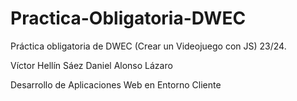 # Practica-Obligatoria-DWEC
Práctica obligatoria de DWEC (Crear un Videojuego con JS) 23/24.

Víctor Hellín Sáez
Daniel Alonso Lázaro

Desarrollo de Aplicaciones Web en Entorno Cliente

